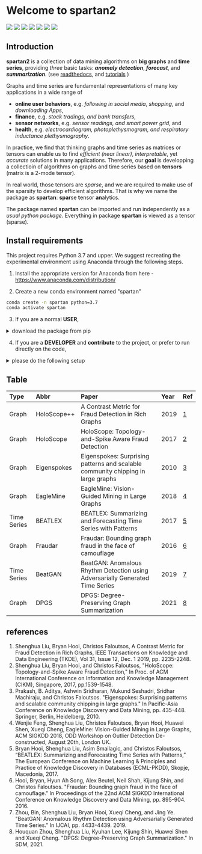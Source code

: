 
# Welcome to spartan2

![](https://img.shields.io/badge/language-python-yellow.svg)
[![](https://img.shields.io/badge/pypi-0.1.3-brightgreen.svg)](https://pypi.org/project/spartan2/)
![](https://img.shields.io/github/forks/BGT-M/spartan2.svg?color=blue)
![](https://img.shields.io/github/stars/BGT-M/spartan2.svg?color=blue)
[![](https://readthedocs.org/projects/spartan2/badge/?version=latest)](https://spartan2.readthedocs.io/en/latest/)
[![](https://github.com/BGT-M/spartan2/actions/workflows/python-publish.yml/badge.svg)](https://github.com/BGT-M/spartan2/actions)
[![](https://img.shields.io/github/license/BGT-M/spartan2.svg)](https://github.com/BGT-M/spartan2/blob/master/LICENSE)


## Introduction

**spartan2** is a collection of data mining algorithms on **big graphs** and
**time series**, providing *three* basic tasks: ***anomaly detection***,
***forecast***, and ***summarization***. (see [readthedocs](https://spartan2.readthedocs.io/en/latest/), and [tutorials](https://github.com/BGT-M/spartan2-tutorials) )

Graphs and time series are fundamental representations of many key applications
in a wide range of 
- **online user behaviors**, e.g. *following in social media*, *shopping*, and *downloading Apps*,
- **finance**, e.g. *stock tradings, and bank transfers*, 
- **sensor networks**, e.g. *sensor readings, and smart power grid*,
and 
- **health**, e.g. *electrocardiogram, photoplethysmogram, and respiratory inductance plethysmography*.

In practice, we find that thinking graphs and time series as matrices or tensors
can enable us to find *efficient (near linear)*, *interpretable*, yet *accurate* solutions in many applications.
Therefore, our **goal** is developping a collectioin of algorithms on graphs and time series based
on **tensors** (matrix is a 2-mode tensor).

In real world, those tensors are *sparse*, and we
are required to make use of the sparsity to develop efficient algorithms. 
That is why we name the package as
**spartan**: **spar**se **t**ensor **an**alytics.

The package named **spartan** can be imported and run independently as a *usual python package*.
Everything in package **spartan** is viewed as a tensor (sparse).

## Install requirements

This project requires Python 3.7 and upper.
We suggest recreating the experimental environment using Anaconda through the following steps.

1. Install the appropriate version for Anaconda from here - https://www.anaconda.com/distribution/

2. Create a new conda environment named "spartan"
```bash
conda create -n spartan python=3.7
conda activate spartan
```

3. If you are a normal **USER**,
<details><summary>download the package from pip</summary>

```bash
pip install spartan2
```

</details>


4. If you are a **DEVELOPER** and **contribute** to the project, or prefer to run directly on the code,
<details>
    <summary>please do the following setup</summary>

4.1 Clone the project from github

```bash
git clone <this repository link>/spartan2.git
```

4.2 Install requirements.
```bash
# [not recommended]# pip install --user --requirement requirements
# using conda tool
conda install --force-reinstall -y --name spartan -c conda-forge --file requirements
```

*or use the following way*

```bash
# this may not work in ubuntu 18.04
python setup.py install
```

4.3 Install code in development mode
```bash
# in parent directory of spartan2
pip install -e spartan2
```
4.4 Since you install your package to a location other than the user site-packages directory, you will need to
add environment variable PYTHONPATH in ~/.bashrc

```bash
export PYTHONPATH=/<dir to spartan2>/spartan2:$PYTHONPATH
```

*or prepend the path to that directory to your PYTHONPATH environment variable.*

```python
import sys
sys.path.append("/<dir to spartan2>/spartan2")
```
*or do as follows*

```bash
#find directory of site-packages
python -c 'import site; print(site.getsitepackages())'

#add \<name\>.pth file in your site-packages directory with string '/<dir to spartan2>/spartan2'

```

</details>


## Table
|    Type     |    Abbr     |  Paper  |    Year     |     Ref     |
| :--         | :--         | :--         | :--         | :--         |
|Graph|HoloScope++|A Contrast Metric for Fraud Detection in Rich Graphs|2019| [1](https://ieeexplore.ieee.org/stamp/stamp.jsp?tp=&arnumber=8494803) |
|Graph|HoloScope|HoloScope: Topology-and-Spike Aware Fraud Detection|2017| [2](https://shenghua-liu.github.io/papers/cikm2017-holoscope.pdf) |
|Graph|Eigenspokes|Eigenspokes: Surprising patterns and scalable community chipping in large graphs|2010|[3](https://www.cs.cmu.edu/~christos/PUBLICATIONS/pakdd10-eigenspokes.pdf)|
|Graph|EagleMine|EagleMine: Vision-Guided Mining in Large Graphs|2018|[4](https://www.andrew.cmu.edu/user/lakoglu/odd/accepted_papers/ODD_v50_paper_25.pdf)|
|Time Series|BEATLEX|BEATLEX: Summarizing and Forecasting Time Series with Patterns|2017|[5](https://shenghua-liu.github.io/papers/pkdd2017-beatlex.pdf)|
|Graph|Fraudar|Fraudar: Bounding graph fraud in the face of camouflage|2016|[6](https://www.kdd.org/kdd2016/papers/files/rfp0110-hooiA.pdf)|
|Time Series|BeatGAN|BeatGAN: Anomalous Rhythm Detection using Adversarially Generated Time Series|2019|[7](https://www.ijcai.org/Proceedings/2019/0616.pdf)|
|Graph|DPGS|DPGS: Degree-Preserving Graph Summarization|2021|[8](https://shenghua-liu.github.io/papers/sdm2021-dpgs.pdf)|


## references
1. Shenghua Liu, Bryan Hooi, Christos Faloutsos, A Contrast Metric for Fraud Detection in Rich Graphs, IEEE Transactions on Knowledge and Data Engineering (TKDE), Vol 31, Issue 12, Dec. 1 2019, pp. 2235-2248.
2. Shenghua Liu, Bryan Hooi, and Christos Faloutsos, "HoloScope: Topology-and-Spike Aware Fraud Detection," In Proc. of ACM International Conference on Information and Knowledge Management (CIKM), Singapore, 2017, pp.1539-1548.
3. Prakash, B. Aditya, Ashwin Sridharan, Mukund Seshadri, Sridhar Machiraju, and Christos Faloutsos. "Eigenspokes: Surprising patterns and scalable community chipping in large graphs." In Pacific-Asia Conference on Knowledge Discovery and Data Mining, pp. 435-448. Springer, Berlin, Heidelberg, 2010.
4. Wenjie Feng, Shenghua Liu, Christos Faloutsos, Bryan Hooi, Huawei Shen, Xueqi Cheng, EagleMine: Vision-Guided Mining in Large Graphs, ACM SIGKDD 2018, ODD Workshop on Outlier Detection De-constructed, August 20th, London UK.
5. Bryan Hooi, Shenghua Liu, Asim Smailagic, and Christos Faloutsos, “BEATLEX: Summarizing and Forecasting Time Series with Patterns,” The European Conference on Machine Learning & Principles and Practice of Knowledge Discovery in Databases (ECML-PKDD), Skopje, Macedonia, 2017.
6. Hooi, Bryan, Hyun Ah Song, Alex Beutel, Neil Shah, Kijung Shin, and Christos Faloutsos. "Fraudar: Bounding graph fraud in the face of camouflage." In Proceedings of the 22nd ACM SIGKDD International Conference on Knowledge Discovery and Data Mining, pp. 895-904. 2016.
7. Zhou, Bin, Shenghua Liu, Bryan Hooi, Xueqi Cheng, and Jing Ye. "BeatGAN: Anomalous Rhythm Detection using Adversarially Generated Time Series." In IJCAI, pp. 4433-4439. 2019.
8. Houquan Zhou, Shenghua Liu, Kyuhan Lee, Kijung Shin, Huawei Shen and Xueqi Cheng. "DPGS: Degree-Preserving Graph Summarization." In SDM, 2021.
